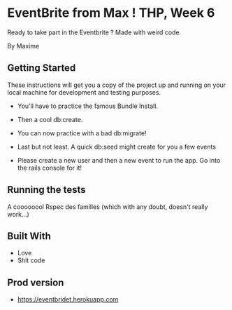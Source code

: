 # EventBrite from Max !  THP, Week 6

Ready to take part in the Eventbrite ? Made with weird code.

By Maxime 

## Getting Started

These instructions will get you a copy of the project up and running on your local machine for development and testing purposes.
* You'll have to practice the famous Bundle Install. 
* Then a cool db:create.
* You can now practice with a bad db:migrate!
* Last but not least. A quick db:seed might create for you a few events

* Please create a new user and then a new event to run the app.
  Go into the rails console for it! 

## Running the tests

A coooooool Rspec des familles (which with any doubt, doesn't really work...)

## Built With

* Love
* Shit code

## Prod version

* https://eventbridet.herokuapp.com

